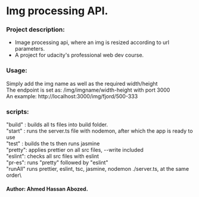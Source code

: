 #  Img processing API.

### Project description:
- Image processing api, where an img is resized according to url parameters.
- A project for udacity's professional web dev course.
### Usage:
 Simply add the img name as well as the required width/height\
 The endpoint is set as: /img/imgname/width-height with port 3000\
 An example: http://localhost:3000/img/fjord/500-333

### scripts:
"build" : builds all ts files into build folder.\
"start" : runs the server.ts file with nodemon, after which the app is ready to use\
"test" : builds the ts then runs jasmine\
"pretty": applies prettier on all src files, --write included\
"eslint": checks all src files with eslint\
"pr-es": runs "pretty" followed by "eslint"\
"runAll" runs prettier, eslint, tsc, jasmine, nodemon ./server.ts, at the same order\

#### Author: Ahmed Hassan Abozed.


